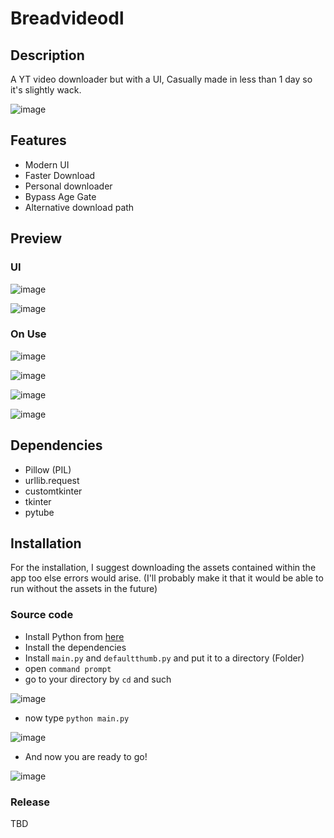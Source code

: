 # Breadvideodl

## Description
A YT video downloader but with a UI, Casually made in less than 1 day so it's slightly wack.

![image](https://user-images.githubusercontent.com/94969176/206842411-1f57f48e-02dc-4351-8399-a70ebb550258.png)

## Features
- Modern UI
- Faster Download
- Personal downloader
- Bypass Age Gate
- Alternative download path

## Preview
### UI
![image](https://user-images.githubusercontent.com/94969176/206842412-6c3922a7-11e5-4981-851b-5c2b03d96613.png)

![image](https://user-images.githubusercontent.com/94969176/206842414-dce0b30d-ed0f-4c39-8910-312fcb094bea.png)

### On Use
![image](https://user-images.githubusercontent.com/94969176/206851273-8cf003e1-6855-4bd7-ad12-94dcb8837551.png)

![image](https://user-images.githubusercontent.com/94969176/206851286-ebc2ec6c-2a71-4225-959b-b1cb160bc4c2.png)

![image](https://user-images.githubusercontent.com/94969176/206851270-6f646da8-9975-4104-ac0d-f47ce9d94cd8.png)

![image](https://user-images.githubusercontent.com/94969176/206851293-bde60a64-db6a-44e4-a735-0668bd13609c.png)

## Dependencies
- Pillow (PIL)
- urllib.request
- customtkinter
- tkinter
- pytube

## Installation
For the installation, I suggest downloading the assets contained within the app too else errors would arise. (I'll probably make it that it would be able to run without the assets in the future)

### Source code
- Install Python from [here](https://www.python.org/downloads/)
- Install the dependencies
- Install `main.py` and `defaultthumb.py` and put it to a directory (Folder)
- open `command prompt`
- go to your directory by `cd` and such

![image](https://user-images.githubusercontent.com/94969176/206851545-d42b2617-d726-4f53-8ebb-a13672dff883.png)
- now type `python main.py`

![image](https://user-images.githubusercontent.com/94969176/206851576-611eeab1-92ca-487b-8c58-07a178126f2a.png)
- And now you are ready to go!

![image](https://user-images.githubusercontent.com/94969176/206851601-a116dee7-2707-411b-9033-e7eaef796909.png)

### Release
TBD
